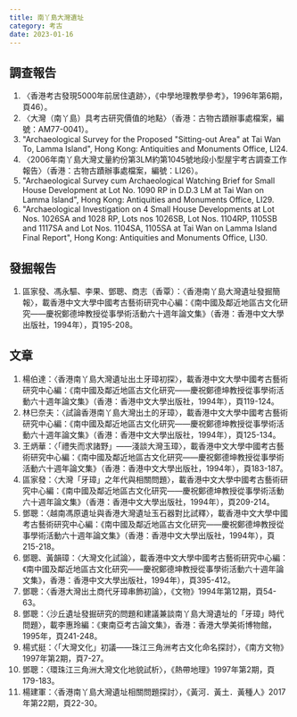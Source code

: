 ```yaml
---
title: 南丫島大灣遺址
category: 考古
date: 2023-01-16
---
```

<adsense></adsense>

## 調查報告
1. 〈香港考古發現5000年前居住遺跡〉，《中學地理教學參考》，1996年第6期，頁46）。
2. 〈大灣（南丫島）具考古研究價值的地點〉（香港：古物古蹟辦事處檔案，編號：AM77-0041）。
3. "Archaeological Survey for the Proposed "Sitting-out Area" at Tai Wan To, Lamma Island", Hong Kong: Antiquities and Monuments Office, LI24.
4. 〈2006年南丫島大灣丈量約份第3LM約第1045號地段小型屋宇考古調查工作報告〉（香港：古物古蹟辦事處檔案，編號：LI26）。
5. "Archaeological Survey cum Archaeological Watching Brief for Small House Development at Lot No. 1090 RP in D.D.3 LM at Tai Wan on Lamma Island", Hong Kong: Antiquities and Monuments Office, LI29.
6. "Archaeological Investigation on 4 Small House Developments at Lot Nos. 1026SA and 1028 RP, Lots nos 1026SB, Lot Nos. 1104RP, 1105SB and 1117SA and Lot Nos. 1104SA, 1105SA at Tai Wan on Lamma Island Final Report", Hong Kong: Antiquities and Monuments Office, LI30.
## 發掘報告
1. 區家發、馮永驅、李果、鄧聰、商志（香覃）：〈香港南丫島大灣遺址發掘簡報〉，載香港中文大學中國考古藝術研究中心編：《南中國及鄰近地區古文化研究——慶祝鄭德坤教授從事學術活動六十週年論文集》（香港：香港中文大學出版社，1994年），頁195-208。
## 文章
1. 楊伯達：〈香港南丫島大灣遺址出土牙璋初探〉，載香港中文大學中國考古藝術研究中心編：《南中國及鄰近地區古文化研究——慶祝鄭德坤教授從事學術活動六十週年論文集》（香港：香港中文大學出版社，1994年），頁119-124。
2. 林巳奈夫：〈試論香港南丫島大灣出土的牙璋〉，載香港中文大學中國考古藝術研究中心編：《南中國及鄰近地區古文化研究——慶祝鄭德坤教授從事學術活動六十週年論文集》（香港：香港中文大學出版社，1994年），頁125-134。
3. 王炳華：〈「禮失而求諸野」——淺談大灣玉璋〉，載香港中文大學中國考古藝術研究中心編：《南中國及鄰近地區古文化研究——慶祝鄭德坤教授從事學術活動六十週年論文集》（香港：香港中文大學出版社，1994年），頁183-187。
4. 區家發：〈大灣「牙璋」之年代與相關問題〉，載香港中文大學中國考古藝術研究中心編：《南中國及鄰近地區古文化研究——慶祝鄭德坤教授從事學術活動六十週年論文集》（香港：香港中文大學出版社，1994年），頁209-214。
5. 鄧聰：〈越南馮原遺址與香港大灣遺址玉石器對比試釋〉，載香港中文大學中國考古藝術研究中心編：《南中國及鄰近地區古文化研究——慶祝鄭德坤教授從事學術活動六十週年論文集》（香港：香港中文大學出版社，1994年），頁215-218。
6. 鄧聰、黃韻璋：〈大灣文化試論〉，載香港中文大學中國考古藝術研究中心編：《南中國及鄰近地區古文化研究——慶祝鄭德坤教授從事學術活動六十週年論文集》，香港：香港中文大學出版社，1994年），頁395-412。
7.  鄧聰：〈香港大灣出土商代牙璋串飾初論〉，《文物》1994年第12期，頁54-63。
8.  鄧聰：〈沙丘遺址發掘研究的問題和建議兼談南丫島大灣遺址的「牙璋」時代問題〉，載李惠玲編：《東南亞考古論文集》，香港：香港大學美術博物館，1995年，頁241-248。
9.  楊式挺：〈「大灣文化」初議——珠江三角洲考古文化命名探討〉，《南方文物》1997年第2期，頁7-27。
10. 鄧聰：〈環珠江三角洲大灣文化地貌試析〉，《熱帶地理》1997年第2期，頁179-183。
11. 楊建軍：〈香港南丫島大灣遺址相關問題探討〉，《黃河．黃土．黃種人》2017年第22期，頁22-30。